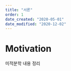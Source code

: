 ```yaml
---
title: "서론"
order: 1
date_created: "2020-05-01"
date_modified: "2020-12-02"
---
```


# Motivation

미적분학 내용 정리